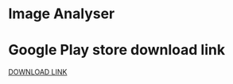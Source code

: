 # Image Analyser

# Google Play store download link
[DOWNLOAD LINK](https://play.google.com/store/apps/details?id=unideb.hu.veersingh.mobilesolutions)
